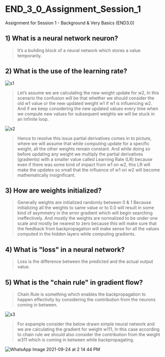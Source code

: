 
# END_3_0_Assignment_Session_1

Assignment for Session 1 - Background & Very Basics (END3.0)

## 1)	What is a neural network neuron?
> It’s a building block of a neural network which stores a value temporarily.


## 2)	What is the use of the learning rate?
![s1](https://user-images.githubusercontent.com/56379895/134590343-11b601a3-0a5c-45f0-8381-4da46832e114.jpg)

> Let’s assume we are calculating the new weight update for w2, In this scenario the confusion will be that whether we should consider the old w1 value or the new updated weight w1 if w1 is influencing w2. And if we keep considering the new updated values every time when we compute new values for subsequent weights we will be stuck in an infinite loop. 

![s2](https://user-images.githubusercontent.com/56379895/134590474-9ffc0402-3db6-4f42-9b55-b1d31e0a9ab7.jpg)

> Hence to resolve this issue partial derivatives comes in to picture, where we will assume that while computing update for a specific weight, all the other weights remain constant. And while doing so before updating any weight we multiply the partial derivatives (gradients) with a smaller value called Learning Rate (LR) because even if there was some kind of impact from w1 on w2, this LR will make the updates so small that the influence of w1 on w2 will become mathematically insignificant.


## 3)	How are weights initialized?
> Generally weights are initialized randomly between 0 & 1 Because initializing all the weights to same value or to 0.0 will result in some kind of asymmetry in the error gradient which will begin searching ineffectively. And mostly the weights are normalized to be under one scale and mostly be nearest to zero because this will make sure that the feedback from backpropagation will make sense for all the values computed in the hidden layers while computing gradients.


## 4)	What is "loss" in a neural network?
> Loss is the difference between the predicted and the actual output value. 


## 5)	What is the "chain rule" in gradient flow?
> Chain Rule is something which enables the backpropagation to happen effectivity by considering the contribution from the neurons coming in between. 

![s3](https://user-images.githubusercontent.com/56379895/134590501-30e98785-07cc-4362-a312-e13b003e5202.jpg)

> For expample consider the below drawn simple neural network and we are calculating the gradient for weight w111, In this case according to chain rule we should also consider the contribution from the weight w311 which is coming in between while backpropagating.

![WhatsApp Image 2021-09-24 at 2 14 44 PM](https://user-images.githubusercontent.com/56379895/134645862-37115bbc-d993-4aae-a467-6bc843d2878d.jpeg)

  
